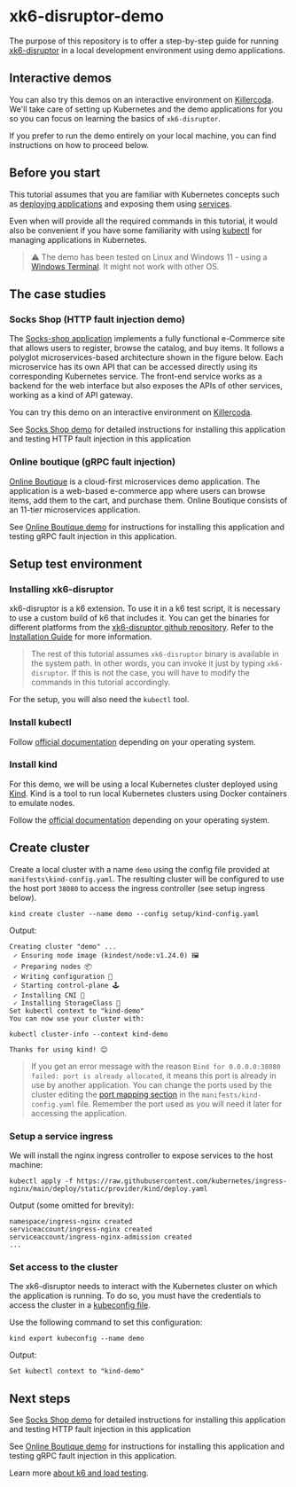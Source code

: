 # xk6-disruptor-demo

The purpose of this repository is to offer a step-by-step guide for running [xk6-disruptor](https://github.com/grafana/xk6-disruptor) in a local development environment using demo applications.

## Interactive demos

You can also try this demos on an interactive environment on [Killercoda](https://killercoda.com). We'll take care of setting up Kubernetes and the demo applications for you so you can focus on learning the basics of `xk6-disruptor`.

If you prefer to run the demo entirely on your local machine, you can find instructions on how to proceed below.

## Before you start

This tutorial assumes that you are familiar with Kubernetes concepts such as [deploying applications](https://kubernetes.io/docs/concepts/workloads/) and exposing them using [services](https://kubernetes.io/docs/concepts/services-networking/service/).

Even when will provide all the required commands in this tutorial, it would also be convenient if you have some familiarity with using [kubectl](https://kubernetes.io/docs/reference/kubectl/) for managing applications in Kubernetes.

> :warning: The demo has been tested on Linux and Windows 11 - using a [Windows Terminal](https://apps.microsoft.com/store/detail/windows-terminal/9N0DX20HK701). It might not work with other OS.

## The case studies

### Socks Shop (HTTP fault injection demo)

The [Socks-shop application](https://github.com/microservices-demo/microservices-demo) implements a fully functional e-Commerce site that allows users to register, browse the catalog, and buy items. It follows a polyglot microservices-based architecture shown in the figure below. Each microservice has its own API that can be accessed directly using its corresponding Kubernetes service. The front-end service works as a backend for the web interface but also exposes the APIs of other services, working as a kind of API gateway.

You can try this demo on an interactive environment on [Killercoda](https://killercoda.com/grafana-xk6-disruptor/scenario/killercoda). 

See [Socks Shop demo](demos/socks-shop/README.md) for detailed instructions for installing this application and testing HTTP fault injection in this application

### Online boutique (gRPC fault injection)

[Online Boutique](https://github.com/GoogleCloudPlatform/microservices-demo) is a cloud-first microservices demo application. The application is a web-based e-commerce app where users can browse items, add them to the cart, and purchase them. Online Boutique consists of an 11-tier microservices application.

See [Online Boutique demo](demos/online-boutique/README.md) for instructions for installing this application and testing gRPC fault injection in this application.

## Setup test environment

### Installing xk6-disruptor

xk6-disruptor is a k6 extension. To use it in a k6 test script, it is necessary to use a custom build of k6 that includes it. You can get the binaries for different platforms from the [xk6-disruptor github repository](https://github.com/grafana/xk6-disruptor/releases). Refer to the [Installation Guide](https://k6.io/docs/javascript-api/xk6-disruptor/get-started/installation/) for more information.

> The rest of this tutorial assumes `xk6-disruptor` binary is available in the system path. In other words, you can invoke it just by typing `xk6-disruptor`. If this is not the case, you will have to modify the commands in this tutorial accordingly.

For the setup, you will also need the `kubectl` tool.

### Install kubectl

Follow [official documentation](https://kubernetes.io/docs/tasks/tools/#kubectl) depending on your operating system.

### Install kind

For this demo, we will be using a local Kubernetes cluster deployed using [Kind](https://kind.sigs.k8s.io/). Kind is a tool to run local Kubernetes clusters using Docker containers to emulate nodes.

Follow the [official documentation](https://kind.sigs.k8s.io/docs/user/quick-start/#installation) depending on your operating system.

## Create cluster

Create a local cluster with a name `demo` using the config file provided at `manifests\kind-config.yaml`. The resulting cluster will be configured to use the host port `38080` to access the ingress controller (see setup ingress below).

```shell
kind create cluster --name demo --config setup/kind-config.yaml
```

Output:

```
Creating cluster "demo" ...
 ✓ Ensuring node image (kindest/node:v1.24.0) 🖼
 ✓ Preparing nodes 📦  
 ✓ Writing configuration 📜 
 ✓ Starting control-plane 🕹️ 
 ✓ Installing CNI 🔌 
 ✓ Installing StorageClass 💾 
Set kubectl context to "kind-demo"
You can now use your cluster with:

kubectl cluster-info --context kind-demo

Thanks for using kind! 😊
```

> If you get an error message with the reason `Bind for 0.0.0.0:38080 failed: port is already allocated`, it means this port is already in use by another application. You can change the ports used by the cluster editing the [port mapping section](https://kind.sigs.k8s.io/docs/user/configuration/#extra-port-mappings) in the `manifests/kind-config.yaml` file. Remember the port used as you will need it later for accessing the application.

### Setup a service ingress

We will install the nginx ingress controller to expose services to the host machine:

```shell
kubectl apply -f https://raw.githubusercontent.com/kubernetes/ingress-nginx/main/deploy/static/provider/kind/deploy.yaml
```

Output (some omitted for brevity):

```
namespace/ingress-nginx created
serviceaccount/ingress-nginx created
serviceaccount/ingress-nginx-admission created
...
```

### Set access to the cluster

The xk6-disruptor needs to interact with the Kubernetes cluster on which the application is running. To do so, you must have the credentials to access the cluster in a [kubeconfig file](https://kubernetes.io/docs/tasks/access-application-cluster/configure-access-multiple-clusters/).

Use the following command to set this configuration:

```shell
kind export kubeconfig --name demo
```

Output:

```
Set kubectl context to "kind-demo"
```

## Next steps

See [Socks Shop demo](demos/socks-shop/README.md) for detailed instructions for installing this application and testing HTTP fault injection in this application

See [Online Boutique demo](demos/online-boutique/README.md) for instructions for installing this application and testing gRPC fault injection in this application.

Learn more [about k6 and load testing](https://github.com/grafana/k6-learn).
